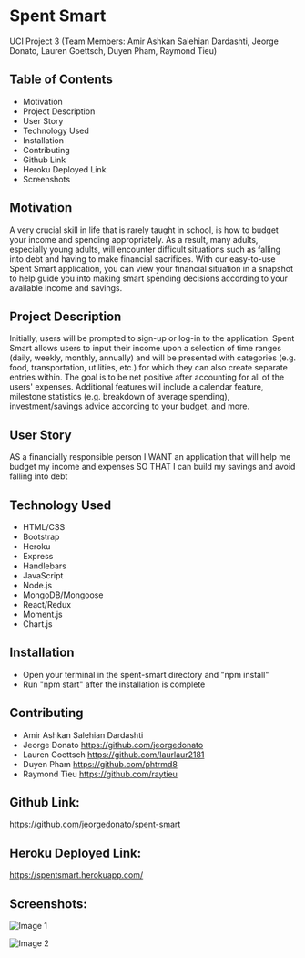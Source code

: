 # Spent Smart
UCI Project 3 (Team Members: Amir Ashkan Salehian Dardashti, Jeorge Donato, Lauren Goettsch, Duyen Pham, Raymond Tieu)

  
## Table of Contents

* Motivation
* Project Description
* User Story
* Technology Used
* Installation
* Contributing
* Github Link
* Heroku Deployed Link
* Screenshots


## Motivation

A very crucial skill in life that is rarely taught in school, is how to budget your income and spending appropriately.  As a result, many adults, especially young adults, will encounter difficult situations such as falling into debt and having to make financial sacrifices.  With our easy-to-use Spent Smart application, you can view your financial situation in a snapshot to help guide you into making smart spending decisions according to your available income and savings.


## Project Description

Initially, users will be prompted to sign-up or log-in to the application.  Spent Smart allows users to input their income upon a selection of time ranges (daily, weekly, monthly, annually) and will be presented with categories (e.g. food, transportation, utilities, etc.) for which they can also create separate entries within.  The goal is to be net positive after accounting for all of the users' expenses.  Additional features will include a calendar feature, milestone statistics (e.g. breakdown of average spending), investment/savings advice according to your budget, and more.


## User Story

AS a financially responsible person
I WANT an application that will help me budget my income and expenses
SO THAT I can build my savings and avoid falling into debt



## Technology Used 

* HTML/CSS
* Bootstrap
* Heroku
* Express
* Handlebars
* JavaScript
* Node.js
* MongoDB/Mongoose
* React/Redux
* Moment.js
* Chart.js


## Installation

* Open your terminal in the spent-smart directory and "npm install"
* Run "npm start" after the installation is complete


## Contributing

* Amir Ashkan Salehian Dardashti
* Jeorge Donato https://github.com/jeorgedonato
* Lauren Goettsch https://github.com/laurlaur2181
* Duyen Pham https://github.com/phtrmd8
* Raymond Tieu https://github.com/raytieu


## Github Link:
https://github.com/jeorgedonato/spent-smart


## Heroku Deployed Link:
https://spentsmart.herokuapp.com/


## Screenshots:
![Image 1]()

![Image 2]()

